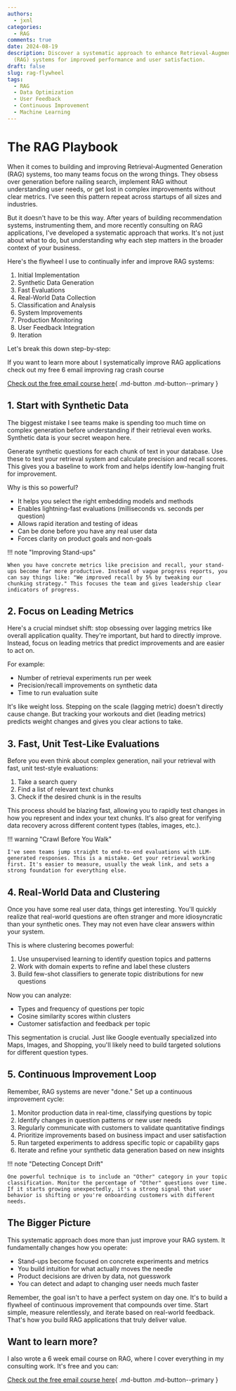```yaml
---
authors:
  - jxnl
categories:
  - RAG
comments: true
date: 2024-08-19
description: Discover a systematic approach to enhance Retrieval-Augmented Generation
  (RAG) systems for improved performance and user satisfaction.
draft: false
slug: rag-flywheel
tags:
  - RAG
  - Data Optimization
  - User Feedback
  - Continuous Improvement
  - Machine Learning
---
```


# The RAG Playbook

When it comes to building and improving Retrieval-Augmented Generation (RAG) systems, too many teams focus on the wrong things. They obsess over generation before nailing search, implement RAG without understanding user needs, or get lost in complex improvements without clear metrics. I've seen this pattern repeat across startups of all sizes and industries.

But it doesn't have to be this way. After years of building recommendation systems, instrumenting them, and more recently consulting on RAG applications, I've developed a systematic approach that works. It's not just about what to do, but understanding why each step matters in the broader context of your business.

Here's the flywheel I use to continually infer and improve RAG systems:

1. Initial Implementation
2. Synthetic Data Generation
3. Fast Evaluations
4. Real-World Data Collection
5. Classification and Analysis
6. System Improvements
7. Production Monitoring
8. User Feedback Integration
9. Iteration

Let's break this down step-by-step:

<!-- more -->

If you want to learn more about I systematically improve RAG applications check out my free 6 email improving rag crash course

[Check out the free email course here](https://dub.link/6wk-rag-email){ .md-button .md-button--primary }

## 1. Start with Synthetic Data

The biggest mistake I see teams make is spending too much time on complex generation before understanding if their retrieval even works. Synthetic data is your secret weapon here.

Generate synthetic questions for each chunk of text in your database. Use these to test your retrieval system and calculate precision and recall scores. This gives you a baseline to work from and helps identify low-hanging fruit for improvement.

Why is this so powerful?

- It helps you select the right embedding models and methods
- Enables lightning-fast evaluations (milliseconds vs. seconds per question)
- Allows rapid iteration and testing of ideas
- Can be done before you have any real user data
- Forces clarity on product goals and non-goals

!!! note "Improving Stand-ups"

    When you have concrete metrics like precision and recall, your stand-ups become far more productive. Instead of vague progress reports, you can say things like: "We improved recall by 5% by tweaking our chunking strategy." This focuses the team and gives leadership clear indicators of progress.

## 2. Focus on Leading Metrics

Here's a crucial mindset shift: stop obsessing over lagging metrics like overall application quality. They're important, but hard to directly improve. Instead, focus on leading metrics that predict improvements and are easier to act on.

For example:

- Number of retrieval experiments run per week
- Precision/recall improvements on synthetic data
- Time to run evaluation suite

It's like weight loss. Stepping on the scale (lagging metric) doesn't directly cause change. But tracking your workouts and diet (leading metrics) predicts weight changes and gives you clear actions to take.

## 3. Fast, Unit Test-Like Evaluations

Before you even think about complex generation, nail your retrieval with fast, unit test-style evaluations:

1. Take a search query
2. Find a list of relevant text chunks
3. Check if the desired chunk is in the results

This process should be blazing fast, allowing you to rapidly test changes in how you represent and index your text chunks. It's also great for verifying data recovery across different content types (tables, images, etc.).

!!! warning "Crawl Before You Walk"

    I've seen teams jump straight to end-to-end evaluations with LLM-generated responses. This is a mistake. Get your retrieval working first. It's easier to measure, usually the weak link, and sets a strong foundation for everything else.

## 4. Real-World Data and Clustering

Once you have some real user data, things get interesting. You'll quickly realize that real-world questions are often stranger and more idiosyncratic than your synthetic ones. They may not even have clear answers within your system.

This is where clustering becomes powerful:

1. Use unsupervised learning to identify question topics and patterns
2. Work with domain experts to refine and label these clusters
3. Build few-shot classifiers to generate topic distributions for new questions

Now you can analyze:

- Types and frequency of questions per topic
- Cosine similarity scores within clusters
- Customer satisfaction and feedback per topic

This segmentation is crucial. Just like Google eventually specialized into Maps, Images, and Shopping, you'll likely need to build targeted solutions for different question types.

## 5. Continuous Improvement Loop

Remember, RAG systems are never "done." Set up a continuous improvement cycle:

1. Monitor production data in real-time, classifying questions by topic
2. Identify changes in question patterns or new user needs
3. Regularly communicate with customers to validate quantitative findings
4. Prioritize improvements based on business impact and user satisfaction
5. Run targeted experiments to address specific topic or capability gaps
6. Iterate and refine your synthetic data generation based on new insights

!!! note "Detecting Concept Drift"

    One powerful technique is to include an "Other" category in your topic classification. Monitor the percentage of "Other" questions over time. If it starts growing unexpectedly, it's a strong signal that user behavior is shifting or you're onboarding customers with different needs.

## The Bigger Picture

This systematic approach does more than just improve your RAG system. It fundamentally changes how you operate:

- Stand-ups become focused on concrete experiments and metrics
- You build intuition for what actually moves the needle
- Product decisions are driven by data, not guesswork
- You can detect and adapt to changing user needs much faster

Remember, the goal isn't to have a perfect system on day one. It's to build a flywheel of continuous improvement that compounds over time. Start simple, measure relentlessly, and iterate based on real-world feedback. That's how you build RAG applications that truly deliver value.

## Want to learn more?

I also wrote a 6 week email course on RAG, where I cover everything in my consulting work. It's free and you can:

[Check out the free email course here](https://dub.link/6wk-rag-email){ .md-button .md-button--primary }
